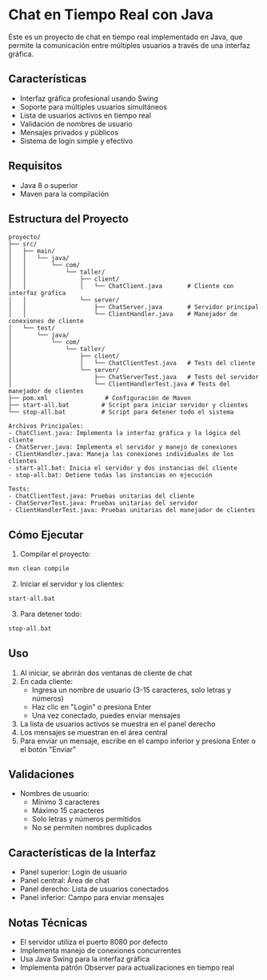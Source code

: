 # Chat en Tiempo Real con Java

Este es un proyecto de chat en tiempo real implementado en Java, que permite la comunicación entre múltiples usuarios a través de una interfaz gráfica.

## Características

- Interfaz gráfica profesional usando Swing
- Soporte para múltiples usuarios simultáneos
- Lista de usuarios activos en tiempo real
- Validación de nombres de usuario
- Mensajes privados y públicos
- Sistema de login simple y efectivo

## Requisitos

- Java 8 o superior
- Maven para la compilación

## Estructura del Proyecto

```
proyecto/
├── src/
│   ├── main/
│   │   └── java/
│   │       └── com/
│   │           └── taller/
│   │               ├── client/
│   │               │   └── ChatClient.java       # Cliente con interfaz gráfica
│   │               └── server/
│   │                   ├── ChatServer.java       # Servidor principal
│   │                   └── ClientHandler.java    # Manejador de conexiones de cliente
│   └── test/
│       └── java/
│           └── com/
│               └── taller/
│                   ├── client/
│                   │   └── ChatClientTest.java   # Tests del cliente
│                   └── server/
│                       ├── ChatServerTest.java   # Tests del servidor
│                       └── ClientHandlerTest.java # Tests del manejador de clientes
├── pom.xml                # Configuración de Maven
├── start-all.bat         # Script para iniciar servidor y clientes
└── stop-all.bat          # Script para detener todo el sistema

Archivos Principales:
- ChatClient.java: Implementa la interfaz gráfica y la lógica del cliente
- ChatServer.java: Implementa el servidor y manejo de conexiones
- ClientHandler.java: Maneja las conexiones individuales de los clientes
- start-all.bat: Inicia el servidor y dos instancias del cliente
- stop-all.bat: Detiene todas las instancias en ejecución

Tests:
- ChatClientTest.java: Pruebas unitarias del cliente
- ChatServerTest.java: Pruebas unitarias del servidor
- ClientHandlerTest.java: Pruebas unitarias del manejador de clientes
```

## Cómo Ejecutar

1. Compilar el proyecto:
```bash
mvn clean compile
```

2. Iniciar el servidor y los clientes:
```bash
start-all.bat
```

3. Para detener todo:
```bash
stop-all.bat
```

## Uso

1. Al iniciar, se abrirán dos ventanas de cliente de chat
2. En cada cliente:
   - Ingresa un nombre de usuario (3-15 caracteres, solo letras y números)
   - Haz clic en "Login" o presiona Enter
   - Una vez conectado, puedes enviar mensajes
3. La lista de usuarios activos se muestra en el panel derecho
4. Los mensajes se muestran en el área central
5. Para enviar un mensaje, escribe en el campo inferior y presiona Enter o el botón "Enviar"

## Validaciones

- Nombres de usuario:
  - Mínimo 3 caracteres
  - Máximo 15 caracteres
  - Solo letras y números permitidos
  - No se permiten nombres duplicados

## Características de la Interfaz

- Panel superior: Login de usuario
- Panel central: Área de chat
- Panel derecho: Lista de usuarios conectados
- Panel inferior: Campo para enviar mensajes

## Notas Técnicas

- El servidor utiliza el puerto 8080 por defecto
- Implementa manejo de conexiones concurrentes
- Usa Java Swing para la interfaz gráfica
- Implementa patrón Observer para actualizaciones en tiempo real 
